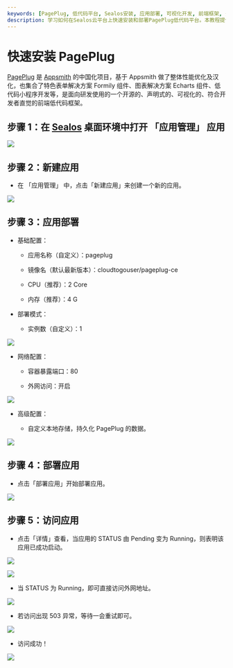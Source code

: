 ```yaml
---
keywords: [PagePlug, 低代码平台, Sealos安装, 应用部署, 可视化开发, 前端框架, 开源项目, 快速部署, 容器化应用, 云原生开发]
description: 学习如何在Sealos云平台上快速安装和部署PagePlug低代码平台。本教程提供详细步骤，帮助您轻松搭建可视化开发环境，实现高效的前端应用开发。
---
```


# 快速安装 PagePlug

[PagePlug](https://github.com/cloudtogo/pageplug) 是 [Appsmith](https://github.com/appsmithorg/appsmith) 的中国化项目，基于
Appsmith 做了整体性能优化及汉化，也集合了特色表单解决方案 Formily 组件、图表解决方案 Echarts
组件、低代码小程序开发等，是面向研发使用的一个开源的、声明式的、可视化的、符合开发者直觉的前端低代码框架。

## 步骤 1：在 [Sealos](https://cloud.sealos.io) 桌面环境中打开 「应用管理」 应用

![](../images/pageplug-1.png)

## 步骤 2：新建应用

- 在 「应用管理」 中，点击「新建应用」来创建一个新的应用。

![](../images/pageplug-2.png)

## 步骤 3：应用部署

- 基础配置：

    - 应用名称（自定义）：pageplug

    - 镜像名（默认最新版本）：cloudtogouser/pageplug-ce

    - CPU（推荐）：2 Core

    - 内存（推荐）：4 G

- 部署模式：

    - 实例数（自定义）：1

![](../images/pageplug-3.png)

- 网络配置：

    - 容器暴露端口：80

    - 外网访问：开启

![](../images/pageplug-4.png)

- 高级配置：

    - 自定义本地存储，持久化 PagePlug 的数据。

![](../images/pageplug-5.png)

## 步骤 4：部署应用

- 点击「部署应用」开始部署应用。

![](../images/pageplug-6.png)

## 步骤 5：访问应用

- 点击「详情」查看，当应用的 STATUS 由 Pending 变为 Running，则表明该应用已成功启动。

![](../images/pageplug-7.png)

![](../images/pageplug-8.png)

- 当 STATUS 为 Running，即可直接访问外网地址。

![](../images/pageplug-9.png)

- 若访问出现 503 异常，等待一会重试即可。

![](../images/pageplug-10.png)

- 访问成功！

![](../images/pageplug-11.png)
